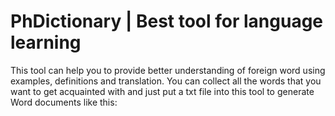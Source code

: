 # PhDictionary | Best tool for language learning

This tool can help you to provide better understanding of foreign word using examples, definitions and translation.
You can collect all the words that you want to get acquainted with and just put a txt file into this tool to generate Word documents like this:

